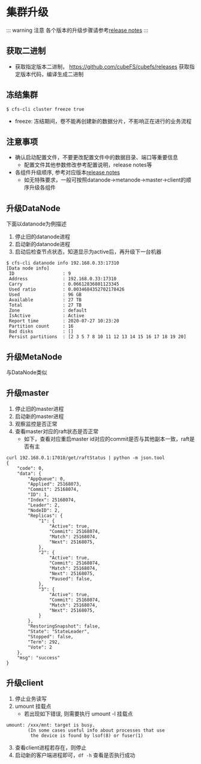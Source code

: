 # 集群升级

::: warning 注意
各个版本的升级步骤请参考[release notes](https://github.com/cubefs/cubefs/releases)
:::

## 获取二进制
+ 获取指定版本二进制， https://github.com/cubeFS/cubefs/releases 获取指定版本代码，编译生成二进制
## 冻结集群
```
$ cfs-cli cluster freeze true
```
+ freeze: 冻结期间，卷不能再创建新的数据分片，不影响正在进行的业务流程
## 注意事项
- 确认启动配置文件，不要更改配置文件中的数据目录、端口等重要信息
  - 配置文件其他参数修改参考配置说明，release notes等
- 各组件升级顺序, 参考对应版本[release notes](https://github.com/cubefs/cubefs/releases) 
  - 如无特殊要求，一般可按照datanode->metanode->master->client的顺序升级各组件

## 升级DataNode
下面以datanode为例描述
1. 停止旧的datanode进程
2. 启动新的datanode进程
3. 启动后检查节点状态，知道显示为active后，再升级下一台机器
```
$ cfs-cli datanode info 192.168.0.33:17310
[Data node info]
 ID                  : 9
 Address             : 192.168.0.33:17310
 Carry               : 0.06612836801123345
 Used ratio          : 0.0034684352702178426
 Used                : 96 GB
 Available           : 27 TB
 Total               : 27 TB
 Zone                : default
 IsActive            : Active
 Report time         : 2020-07-27 10:23:20
 Partition count     : 16
 Bad disks           : []
 Persist partitions  : [2 3 5 7 8 10 11 12 13 14 15 16 17 18 19 20]
```

## 升级MetaNode

与DataNode类似

## 升级master

1. 停止旧的master进程
2. 启动新的master进程
3. 观察监控是否正常
4. 查看master对应的raft状态是否正常
   - 如下，查看对应重启master id对应的commit是否与其他副本一致，raft是否有主
```shell
curl 192.168.0.1:17010/get/raftStatus | python -m json.tool
{
    "code": 0,
    "data": {
        "AppQueue": 0,
        "Applied": 25168073,
        "Commit": 25168074,
        "ID": 1,
        "Index": 25168074,
        "Leader": 2,
        "NodeID": 2,
        "Replicas": {
            "1": {
                "Active": true,
                "Commit": 25168074,
                "Match": 25168074,
                "Next": 25168075,
            },
            "2": {
                "Active": true,
                "Commit": 25168074,
                "Match": 25168074,
                "Next": 25168075,
                "Paused": false,
            },
            "3": {
                "Active": true,
                "Commit": 25168074,
                "Match": 25168074,
                "Next": 25168075,
            }
        },
        "RestoringSnapshot": false,
        "State": "StateLeader",
        "Stopped": false,
        "Term": 292,
        "Vote": 2
    },
    "msg": "success"
}
```
## 升级client

1. 停止业务读写
2. umount 挂载点
   - 若出现如下错误, 则需要执行 umount -l 挂载点
```
umount: /xxx/mnt: target is busy.
        (In some cases useful info about processes that use
         the device is found by lsof(8) or fuser(1)
```
3. 查看client进程若存在，则停止
4. 启动新的客户端进程即可，`df -h` 查看是否执行成功
